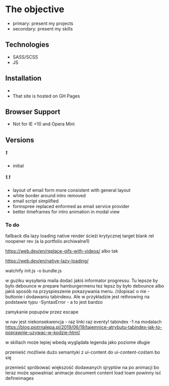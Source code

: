 
# The objective

  - primary: present my projects
  - secondary: present my skills


## Technologies

 - SASS/SCSS
 - JS
 

## Installation
- 
- That site is hosted on GH Pages

## Browser Support

- Not for IE <10 and Opera Mini

## Versions
##### 1

- initial

##### 1.1
- layout of email form more consistent with general layout
- white border around intro removed
- email script simplified
- formspree replaced enformed as email service provider
- better timeframes for intro animation in modal view

### To do

fallback dla lazy loading native
render ścieżi krytycznej 
target blank rel noopener rev (a la portfolio archiwalne1)

https://web.dev/en/replace-gifs-with-videos/ albo tak

https://web.dev/en/native-lazy-loading/

watchify init.js -o bundle.js

w guziku wysyłania maila dodać jakiś informator progressu. Tu lepsze by było debounce
w prepare hamburgermenu tez lepsz by było debounce albo jakiś sposób na przyspieszenie pokazywania menu.
      //dopisać o nie -buttonie i dodawaniu tabindexu. Ale w przykładzie jest rethrowing na podstawie typu -SyntaxError - a to jest bardzo 


zamykanie popupów przez escape

w nav jest niekonsekwencja - raz linki raz eventy!
tabindex -1 na modalach
https://blog.piotrnalepa.pl/2019/06/19/tajemnice-atrybutu-tabindex-jak-to-poprawnie-uzywac-w-kodzie-html/


w skillach może lepiej wbedą wyglądała legenda jako poziome długie

przenieść możliwie dużo semantyki z ui-content do ui-content-cośtam bo się 


przenieść spróbować większość dodawanych sjryptów na po animacji bo teraz może spowalniać animacje
document content load toam powinny isć defineimages
